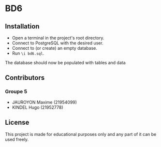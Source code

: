 # BD6

## Installation

- Open a terminal in the project's root directory.
- Connect to PostgreSQL with the desired user.
- Connect to (or create) an empty database.
- Run `\i bd6.sql`.

The database should now be populated with tables and data

## Contributors

### Groupe 5

- JAUROYON Maxime (21954099)
- KINDEL Hugo (21952778)

## License

This project is made for educational purposes only and any part of it can be used freely.
